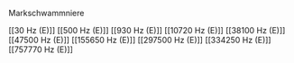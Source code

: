 Markschwammniere

[[30 Hz (E)]]
[[500 Hz (E)]]
[[930 Hz (E)]]
[[10720 Hz (E)]]
[[38100 Hz (E)]]
[[47500 Hz (E)]]
[[155650 Hz (E)]]
[[297500 Hz (E)]]
[[334250 Hz (E)]]
[[757770 Hz (E)]]